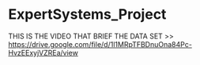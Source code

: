 # ExpertSystems_Project
THIS IS THE VIDEO THAT BRIEF THE DATA SET >> https://drive.google.com/file/d/1l1MRpTFBDnuOna84Pc-HvzEExyjVZREa/view
